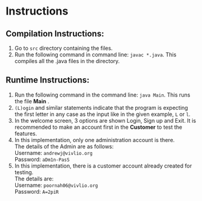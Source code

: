 # Instructions

## Compilation Instructions: 

1. Go to ```src``` directory containing the files.
2. Run the following command in command line: ```javac *.java```. This compiles all the .java files in the    directory.

## Runtime Instructions: 

1. Run the following command in the command line: ```java Main```. This runs the file **Main** .
2. ```(L)ogin``` and similar statements indicate that the program is expecting the first letter in any case as the input like in the given example, ```L``` or ```l```. 
3. In the welcome screen, 3 options are shown Login, Sign up and Exit. It is recommended to make an account first in the **Customer** to test the features. 
4. In this implementation, only one administration account is there.  
    The details of the Admin are as follows:  
    Username: ```andrewj@vivlio.org```  
    Password: ```aDm1n-PasS```
5. In this implementation, there is a customer account already created for testing.  
   The details are:  
   Username: ```poornah06@vivlio.org```  
   Password: ```A=2piR```
